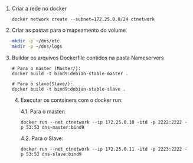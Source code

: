 1. Criar a rede no docker
   
   ```shell
   docker network create --subnet=172.25.0.0/24 ctnetwork
   ```

2. Criar as pastas para o mapeamento do volume
   
   ```sh
   mkdir -p ~/dns/etc
   mkdir -p ~/dns/logs
   ```

3. Buildar os arquivos Dockerfile contidos na pasta Nameservers
   
   ```shell
   # Para o master (Master/):
   docker build -t bind9:debian-stable-master .
   
   # Para o slave(Slave/):
   docker build -t bind9:debian-stable-slave .
   ```
   
   4. Executar os containers com o docker run:
      
      4.1. Para o master:
      
      ```shell
      docker run --net ctnetwork --ip 172.25.0.10 -itd -p 2222:2222 -p 53:53 dns-master:bind9
      ```
      
       4.2. Para o Slave:
      
      ```shell
      docker run --net ctnetwork --ip 172.25.0.11 -itd -p 2223:2222 -p 53:53 dns-slave:bind9
      ```

                
